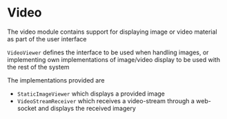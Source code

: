 # Video

The video module contains support for displaying image or video material as part of the user interface

``VideoViewer`` defines the interface to be used when handling images, or implementing own implementations of
image/video display to be used with the rest of the system

The implementations provided are

* ``StaticImageViewer`` which displays a provided image
* ``VideoStreamReceiver`` which receives a video-stream through a web-socket and displays the received imagery